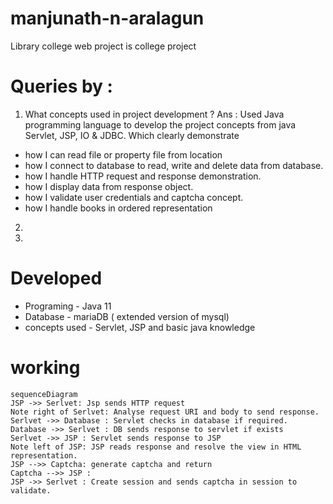 # manjunath-n-aralagun

Library college web project is college project

# Queries by :
1. What concepts used in project development ?
Ans : Used Java programming language to develop the project concepts from java Servlet, JSP, IO & JDBC. Which clearly demonstrate 
- how I can read file or property file from location
- how I connect to database to read, write and delete data from database.
- how I handle HTTP request and response demonstration.
- how I display data from response object.
- how I validate user credentials and captcha concept.
- how I handle books in ordered representation
2. 
3. 


# Developed 
- Programing - Java 11
- Database - mariaDB ( extended version of mysql)
- concepts used - Servlet, JSP and basic java knowledge


# working

```mermaid
sequenceDiagram
JSP ->> Serlvet: Jsp sends HTTP request
Note right of Serlvet: Analyse request URI and body to send response.
Serlvet ->> Database : Servlet checks in database if required.
Database ->> Serlvet : DB sends response to servlet if exists
Serlvet ->> JSP : Servlet sends response to JSP 
Note left of JSP: JSP reads response and resolve the view in HTML representation.
JSP -->> Captcha: generate captcha and return 
Captcha -->> JSP : 
JSP ->> Serlvet : Create session and sends captcha in session to validate.
```
